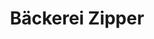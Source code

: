---
title: "Bäckerei Zipper"
url: /gelsenkirchen/baeckerei-zipper-cranger-strasse-2/
shop: Bäckerei
---